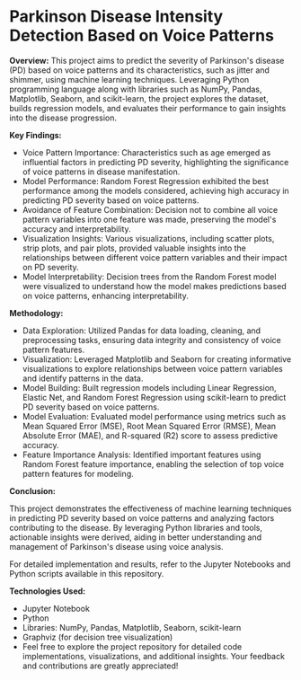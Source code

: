 # Parkinson Disease Intensity Detection Based on Voice Patterns

**Overview:**
This project aims to predict the severity of Parkinson's disease (PD) based on voice patterns and its characteristics, such as jitter and shimmer, using machine learning techniques. Leveraging Python programming language along with libraries such as NumPy, Pandas, Matplotlib, Seaborn, and scikit-learn, the project explores the dataset, builds regression models, and evaluates their performance to gain insights into the disease progression.

**Key Findings:**

- Voice Pattern Importance: Characteristics such as age emerged as influential factors in predicting PD severity, highlighting the significance of voice patterns in disease manifestation.
- Model Performance: Random Forest Regression exhibited the best performance among the models considered, achieving high accuracy in predicting PD severity based on voice patterns.
- Avoidance of Feature Combination: Decision not to combine all voice pattern variables into one feature was made, preserving the model's accuracy and interpretability.
- Visualization Insights: Various visualizations, including scatter plots, strip plots, and pair plots, provided valuable insights into the relationships between different voice pattern variables and their impact on PD severity.
- Model Interpretability: Decision trees from the Random Forest model were visualized to understand how the model makes predictions based on voice patterns, enhancing interpretability.

**Methodology:**

- Data Exploration: Utilized Pandas for data loading, cleaning, and preprocessing tasks, ensuring data integrity and consistency of voice pattern features.
- Visualization: Leveraged Matplotlib and Seaborn for creating informative visualizations to explore relationships between voice pattern variables and identify patterns in the data.
- Model Building: Built regression models including Linear Regression, Elastic Net, and Random Forest Regression using scikit-learn to predict PD severity based on voice patterns.
- Model Evaluation: Evaluated model performance using metrics such as Mean Squared Error (MSE), Root Mean Squared Error (RMSE), Mean Absolute Error (MAE), and R-squared (R2) score to assess predictive accuracy.
- Feature Importance Analysis: Identified important features using Random Forest feature importance, enabling the selection of top voice pattern features for modeling.

**Conclusion:**

This project demonstrates the effectiveness of machine learning techniques in predicting PD severity based on voice patterns and analyzing factors contributing to the disease. By leveraging Python libraries and tools, actionable insights were derived, aiding in better understanding and management of Parkinson's disease using voice analysis.

For detailed implementation and results, refer to the Jupyter Notebooks and Python scripts available in this repository.

**Technologies Used:**

- Jupyter Notebook
- Python
- Libraries: NumPy, Pandas, Matplotlib, Seaborn, scikit-learn
- Graphviz (for decision tree visualization)
- Feel free to explore the project repository for detailed code implementations, visualizations, and additional insights. Your feedback and contributions are greatly appreciated!
